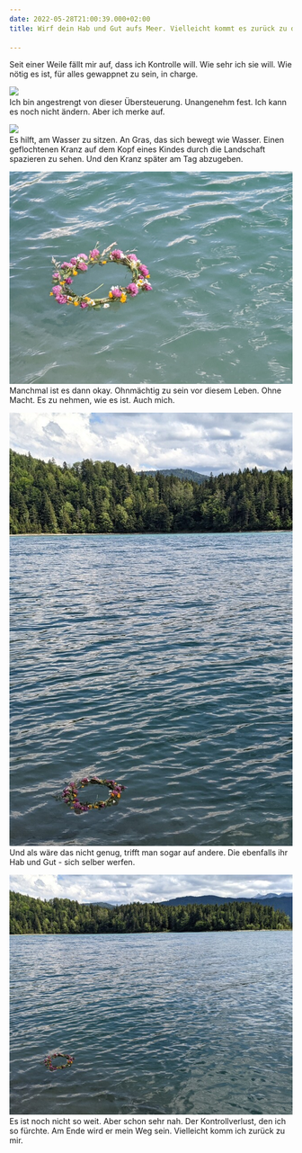 ```yaml
---
date: 2022-05-28T21:00:39.000+02:00
title: Wirf dein Hab und Gut aufs Meer. Vielleicht kommt es zurück zu dir

---
```

Seit einer Weile fällt mir auf, dass ich Kontrolle will. Wie sehr ich sie will. Wie nötig es ist, für alles gewappnet zu sein, in charge.

![](/uploads/pxl_20220527_142002847.jpg)  
Ich bin angestrengt von dieser Übersteuerung. Unangenehm fest. Ich kann es noch nicht ändern. Aber ich merke auf.

![](/uploads/pxl_20220527_102642005.jpg)  
Es hilft, am Wasser zu sitzen. An Gras, das sich bewegt wie Wasser. Einen geflochtenen Kranz auf dem Kopf eines Kindes durch die Landschaft spazieren zu sehen. Und den Kranz später am Tag abzugeben.

![](/uploads/pxl_20220527_133211386.jpg)Manchmal ist es dann okay. Ohnmächtig zu sein vor diesem Leben. Ohne Macht. Es zu nehmen, wie es ist. Auch mich.

![](/uploads/pxl_20220527_133151488_1_1.jpg)Und als wäre das nicht genug, trifft man sogar auf andere. Die ebenfalls ihr Hab und Gut - sich selber werfen.

![](/uploads/pxl_20220527_133151488_1.jpg)Es ist noch nicht so weit. Aber schon sehr nah. Der Kontrollverlust, den ich so fürchte. Am Ende wird er mein Weg sein. Vielleicht komm ich zurück zu mir.